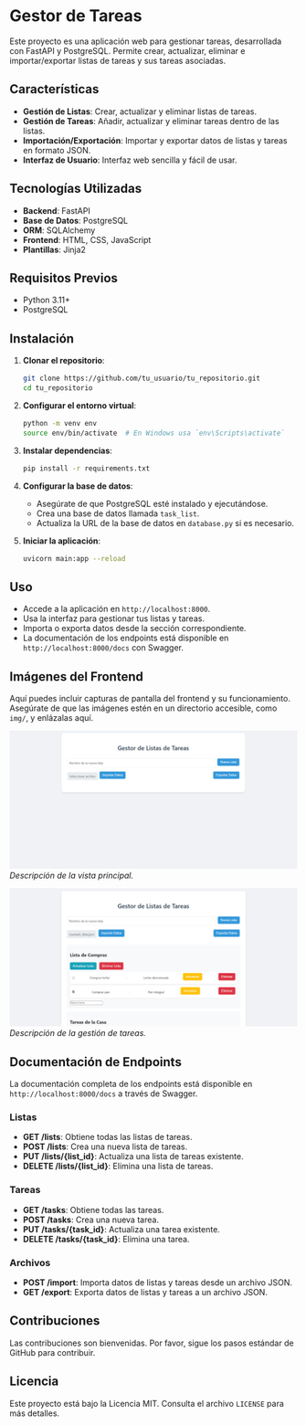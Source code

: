 # Gestor de Tareas

Este proyecto es una aplicación web para gestionar tareas, desarrollada con FastAPI y PostgreSQL. Permite crear, actualizar, eliminar e importar/exportar listas de tareas y sus tareas asociadas.

## Características

- **Gestión de Listas**: Crear, actualizar y eliminar listas de tareas.
- **Gestión de Tareas**: Añadir, actualizar y eliminar tareas dentro de las listas.
- **Importación/Exportación**: Importar y exportar datos de listas y tareas en formato JSON.
- **Interfaz de Usuario**: Interfaz web sencilla y fácil de usar.

## Tecnologías Utilizadas

- **Backend**: FastAPI
- **Base de Datos**: PostgreSQL
- **ORM**: SQLAlchemy
- **Frontend**: HTML, CSS, JavaScript
- **Plantillas**: Jinja2

## Requisitos Previos

- Python 3.11+
- PostgreSQL

## Instalación

1. **Clonar el repositorio**:
   ```bash
   git clone https://github.com/tu_usuario/tu_repositorio.git
   cd tu_repositorio
   ```

2. **Configurar el entorno virtual**:
   ```bash
   python -m venv env
   source env/bin/activate  # En Windows usa `env\Scripts\activate`
   ```

3. **Instalar dependencias**:
   ```bash
   pip install -r requirements.txt
   ```

4. **Configurar la base de datos**:
   - Asegúrate de que PostgreSQL esté instalado y ejecutándose.
   - Crea una base de datos llamada `task_list`.
   - Actualiza la URL de la base de datos en `database.py` si es necesario.

5. **Iniciar la aplicación**:
   ```bash
   uvicorn main:app --reload
   ```

## Uso

- Accede a la aplicación en `http://localhost:8000`.
- Usa la interfaz para gestionar tus listas y tareas.
- Importa o exporta datos desde la sección correspondiente.
- La documentación de los endpoints está disponible en `http://localhost:8000/docs` con Swagger.

## Imágenes del Frontend

Aquí puedes incluir capturas de pantalla del frontend y su funcionamiento. Asegúrate de que las imágenes estén en un directorio accesible, como `img/`, y enlázalas aquí.

![Vista Principal](img/main_view.png)
*Descripción de la vista principal.*

![Gestión de Tareas](img/task_management.png)
*Descripción de la gestión de tareas.*

## Documentación de Endpoints

La documentación completa de los endpoints está disponible en `http://localhost:8000/docs` a través de Swagger.

### Listas

- **GET /lists**: Obtiene todas las listas de tareas.
- **POST /lists**: Crea una nueva lista de tareas.
- **PUT /lists/{list_id}**: Actualiza una lista de tareas existente.
- **DELETE /lists/{list_id}**: Elimina una lista de tareas.

### Tareas

- **GET /tasks**: Obtiene todas las tareas.
- **POST /tasks**: Crea una nueva tarea.
- **PUT /tasks/{task_id}**: Actualiza una tarea existente.
- **DELETE /tasks/{task_id}**: Elimina una tarea.

### Archivos

- **POST /import**: Importa datos de listas y tareas desde un archivo JSON.
- **GET /export**: Exporta datos de listas y tareas a un archivo JSON.

## Contribuciones

Las contribuciones son bienvenidas. Por favor, sigue los pasos estándar de GitHub para contribuir.

## Licencia

Este proyecto está bajo la Licencia MIT. Consulta el archivo `LICENSE` para más detalles.